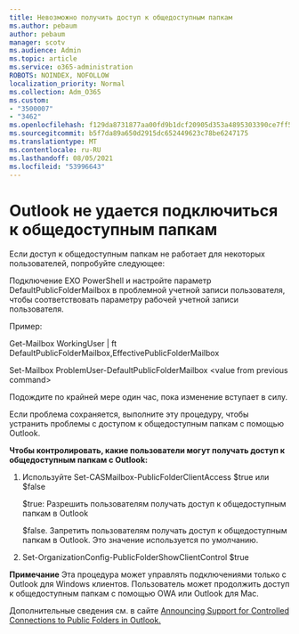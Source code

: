 ```yaml
---
title: Невозможно получить доступ к общедоступным папкам
ms.author: pebaum
author: pebaum
manager: scotv
ms.audience: Admin
ms.topic: article
ms.service: o365-administration
ROBOTS: NOINDEX, NOFOLLOW
localization_priority: Normal
ms.collection: Adm_O365
ms.custom:
- "3500007"
- "3462"
ms.openlocfilehash: f129da8731877aa00fd9b1dcf20905d353a4895303390ce7ff5642a8ff3ccbc2
ms.sourcegitcommit: b5f7da89a650d2915dc652449623c78be6247175
ms.translationtype: MT
ms.contentlocale: ru-RU
ms.lasthandoff: 08/05/2021
ms.locfileid: "53996643"
---
```

# <a name="outlook-cannot-connect-to-public-folders"></a>Outlook не удается подключиться к общедоступным папкам

Если доступ к общедоступным папкам не работает для некоторых пользователей, попробуйте следующее:

Подключение EXO PowerShell и настройте параметр DefaultPublicFolderMailbox в проблемной учетной записи пользователя, чтобы соответствовать параметру рабочей учетной записи пользователя.

Пример:

Get-Mailbox WorkingUser | ft DefaultPublicFolderMailbox,EffectivePublicFolderMailbox

Set-Mailbox ProblemUser-DefaultPublicFolderMailbox \<value from previous command>

Подождите по крайней мере один час, пока изменение вступает в силу.

Если проблема сохраняется, [](https://aka.ms/pfcte) выполните эту процедуру, чтобы устранить проблемы с доступом к общедоступным папкам с помощью Outlook.
 
**Чтобы контролировать, какие пользователи могут получать доступ к общедоступным папкам с Outlook:**

1.  Используйте <mailboxname> Set-CASMailbox-PublicFolderClientAccess $true или $false  
      
    $true: Разрешить пользователям получать доступ к общедоступным папкам в Outlook  
      
    $false. Запретить пользователям получать доступ к общедоступным папкам в Outlook. Это значение используется по умолчанию.  
        
2.  Set-OrganizationConfig-PublicFolderShowClientControl $true   
      
**Примечание** Эта процедура может управлять подключениями только с Outlook для Windows клиентов. Пользователь может продолжить доступ к общедоступным папкам с помощью OWA или Outlook для Mac.
 
Дополнительные сведения см. в сайте [Announcing Support for Controlled Connections to Public Folders in Outlook.](https://aka.ms/controlpf)